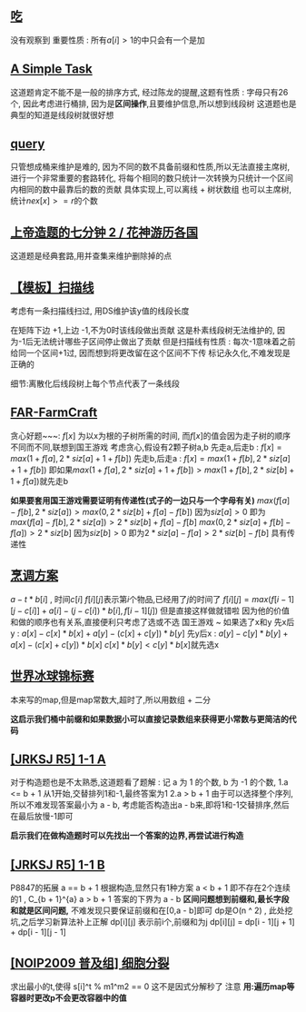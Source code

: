 ## [吃](https://www.luogu.com.cn/problem/P8365)
没有观察到
重要性质 : 所有$a[i] > 1$的中只会有一个是加

## [A Simple Task](https://www.luogu.com.cn/problem/CF558E?contestId=172291)
这道题肯定不能不是一般的排序方式,
经过陈龙的提醒,这题有性质 : 字母只有26个,
因此考虑进行桶排,
因为是**区间操作**,且要维护信息,所以想到线段树
这道题也是典型的知道是线段树就很好想

## [query](https://vjudge.net/problem/SPOJ-DQUERY)
只管想成桶来维护是难的,
因为不同的数不具备前缀和性质,所以无法直接主席树,
进行一个非常重要的套路转化,
将每个相同的数只统计一次转换为只统计一个区间内相同的数中最靠后的数的贡献
具体实现上,可以离线 + 树状数组
也可以主席树,统计$nex[x] >= r$的个数

## [上帝造题的七分钟 2 / 花神游历各国](https://www.luogu.com.cn/problem/P4145?contestId=173150)
这道题是经典套路,用并查集来维护删除掉的点

## [【模板】扫描线](https://www.luogu.com.cn/problem/P5490)
考虑有一条扫描线扫过,
用DS维护该y值的线段长度

在矩阵下边 +1,上边 -1,不为0时该线段做出贡献
这是朴素线段树无法维护的,
因为-1后无法统计哪些子区间停止做出了贡献
但是扫描线有性质 : 每次-1意味着之前给同一个区间+1过,
因而想到将更改留在这个区间不下传
标记永久化,不难发现是正确的

细节:离散化后线段树上每个节点代表了一条线段

## [FAR-FarmCraft](https://www.luogu.com.cn/problem/P3574)
贪心好题~~~:
$f[x]$ 为以x为根的子树所需的时间,
而$f[x]$的值会因为走子树的顺序不同而不同,联想到国王游戏
考虑贪心,假设有2颗子树a,b
先走a,后走b :
$f[x] = max(1 + f[a],2*siz[a] + 1 + f[b])$
先走b,后走a :
$f[x] = max(1 + f[b],2*siz[a] + 1 + f[b])$
即如果$max(1 + f[a],2*siz[a] + 1 + f[b]) > max(1 + f[b],2*siz[b] + 1 + f[a])$就先走b

**如果要套用国王游戏需要证明有传递性(式子的一边只与一个字母有关)**
$max(f[a] - f[b],2*siz[a]) > max(0,2*siz[b] + f[a] - f[b])$
因为$siz[a] > 0$
即为$max(f[a] - f[b],2*siz[a]) > 2*siz[b] + f[a] - f[b]$
$max(0,2*siz[a] + f[b] - f[a]) > 2*siz[b]$
因为$siz[b] > 0$
即为$2*siz[a] - f[a] > 2*siz[b] - f[b]$
具有传递性

## [烹调方案](https://www.luogu.com.cn/problem/P1417)
$a - t * b[i]$ , 时间$c[i]$
$f[i][j]$表示第$i$个物品,已经用了$j$的时间了
$f[i][j] = max(f[i - 1][j - c[i]] + a[i] - (j - c[i]) * b[i],f[i - 1][j])$
但是直接这样做就错啦 因为他的价值和做的顺序也有关系,直接便利只考虑了选或不选
国王游戏 ~ 如果选了x和y
先x后y : $a[x] - c[x]*b[x] + a[y] - (c[x] + c[y])*b[y]$
先y后x : $a[y] - c[y]*b[y] + a[x] - (c[x] + c[y])*b[x]$
$c[x] * b[y] < c[y] * b[x]$就先选x

## [世界冰球锦标赛](https://www.luogu.com.cn/problem/P4799)
本来写的map,但是map常数大,超时了,所以用数组 + 二分

**这启示我们桶中前缀和如果数据小可以直接记录数组来获得更小常数与更简洁的代码**

## [ [JRKSJ R5] 1-1 A](https://www.luogu.com.cn/problem/P8847)
对于构造题也是不太熟悉,这道题看了题解 :
记 a 为 1 的个数, b 为 -1 的个数,
1.a <= b + 1 从1开始,交替排列1和-1,最终答案为1
2.a > b + 1 
由于可以选择整个序列,所以不难发现答案最小为 a - b,
考虑能否构造出a - b来,即将1和-1交替排序,然后在最后放慢-1即可

**启示我们在做构造题时可以先找出一个答案的边界,再尝试进行构造**

## [[JRKSJ R5] 1-1 B](https://www.luogu.com.cn/problem/P8848)
P8847的拓展
a == b + 1 根据构造,显然只有1种方案
a < b + 1 即不存在2个连续的1 , C_{b + 1}^{a}
a > b + 1 答案的下界为 a - b
**区间问题想到前缀和,最长字段和就是区间问题,**
不难发现只要保证前缀和在[0,a - b]即可
dp是O(n ^ 2) , 此处挖坑,之后学习新算法补上正解
dp[i][j] 表示前i个,前缀和为j
dp[i][j] = dp[i - 1][j + 1] + dp[i - 1][j - 1]

## [[NOIP2009 普及组] 细胞分裂](https://www.luogu.com.cn/problem/P1069)
求出最小的t,使得 s[i]^t % m1^m2 == 0
这不是因式分解秒了
注意 **用:遍历map等容器时更改p不会更改容器中的值**